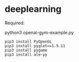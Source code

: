 # deeplearning




Required:

python3 openai-gym-example.py

```pip3 install gym==0.23.0
pip3 install PyOpenGL
pip3 install pyglet==1.5.11
pip3 install pygame
pip3 install ale-py
```